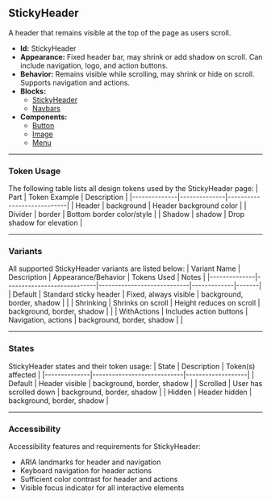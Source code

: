 ## StickyHeader
A header that remains visible at the top of the page as users scroll.
- **Id:** StickyHeader
- **Appearance:** Fixed header bar, may shrink or add shadow on scroll. Can include navigation, logo, and action buttons.
- **Behavior:** Remains visible while scrolling, may shrink or hide on scroll. Supports navigation and actions.
- **Blocks:**
  - [StickyHeader](../blocks/StickyHeader.md)
  - [Navbars](../blocks/Navbars.md)
- **Components:**
  - [Button](../components/Button.md)
  - [Image](../components/Image.md)
  - [Menu](../components/Menu.md)

---

### Token Usage
The following table lists all design tokens used by the StickyHeader page:
| Part         | Token Example | Description                |
|--------------|--------------|----------------------------|
| Header       | background   | Header background color    |
| Divider      | border       | Bottom border color/style  |
| Shadow       | shadow       | Drop shadow for elevation  |

---

### Variants
All supported StickyHeader variants are listed below:
| Variant Name | Description                | Appearance/Behavior         | Tokens Used | Notes |
|--------------|----------------------------|----------------------------|-------------|-------|
| Default      | Standard sticky header     | Fixed, always visible      | background, border, shadow | |
| Shrinking    | Shrinks on scroll          | Height reduces on scroll   | background, border, shadow | |
| WithActions  | Includes action buttons    | Navigation, actions        | background, border, shadow | |

---

### States
StickyHeader states and their token usage:
| State        | Description                | Token(s) affected |
|--------------|----------------------------|-------------------|
| Default      | Header visible             | background, border, shadow |
| Scrolled     | User has scrolled down     | background, border, shadow |
| Hidden       | Header hidden              | background, border, shadow |

---

### Accessibility
Accessibility features and requirements for StickyHeader:
- ARIA landmarks for header and navigation
- Keyboard navigation for header actions
- Sufficient color contrast for header and actions
- Visible focus indicator for all interactive elements
